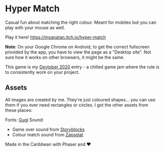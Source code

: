 # Hyper Match

Casual fun about matching the right colour. Meant for mobiles but you can play with your mouse as well.

Play it here! <https://msanatan.itch.io/hyper-match>

**Note**: On your Google Chrome on Android, to get the correct fullscreen provided by the app, you have to view the page as a "Desktop site". Not sure how it works on other browsers, it might be the same.

This game is my [Devtober 2020](https://itch.io/jam/devtober-2020) entry - a chilled game jam where the rule is to consistently work on your project.

## Assets

All images are created by me. They're just coloured shapes... you can use them if you ever need rectangles or circles. I got the other assets from these places:

Fonts: [Gugi](https://fonts.google.com/specimen/Gugi)
Sound:

* Game over sound from [Storyblocks](https://www.storyblocks.com/audio/stock/wrong-incorrect-failure-answer-3-skkqmz8cd8k8umh8k9.html)
* Colour match sound from [Zapsplat](https://www.zapsplat.com/music/cartoon-mouth-pop-5-2/)

Made in the Caribbean with Phaser and &hearts;

